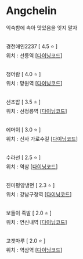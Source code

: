 # Angchelin
익숙함에 속아 맛있음을 잊지 말자
<br><br>

경천애인2237 [ 4.5 ⭐️ ]
<br>
위치 : 선릉역
[[다이닝코드](https://www.diningcode.com/profile.php?rid=TIAjPermLmuO)]
<br><br>

청어람 [ 4.0 ⭐️ ]
<br>
위치 : 망원역
[[다이닝코드](https://www.diningcode.com/profile.php?rid=hI8HuREl1vU7)]
<br><br>

선초밥 [ 3.5 ⭐️ ]
<br>
위치 : 선정릉역
[[다이닝코드](https://www.diningcode.com/profile.php?rid=zm6uyQrVw83x)]
<br><br>

에머이 [ 3.0 ⭐️ ]
<br>
위치 : 신사 가로수길
[[다이닝코드](https://www.diningcode.com/profile.php?rid=UwzXQhpEhe9I)]
<br><br>

수라선 [ 2.5 ⭐️ ]
<br>
위치 : 역삼
[[다이닝코드](https://www.diningcode.com/profile.php?rid=9eoZ8bywDKjJ)]
<br><br>

진미평양냉면 [ 2.3 ⭐️ ]
<br>
위치 : 강남구청역
[[다이닝코드](https://www.diningcode.com/profile.php?rid=VT9sxn0135MR)]
<br><br>

보들이 족발 [ 2.0 ⭐️ ]
<br>
위치 : 연신내역
[[다이닝코드](https://www.diningcode.com/profile.php?rid=dwvS1BAUzBBY)]
<br><br>

고갯마루 [ 2.0 ⭐️ ]
<br>
위치 : 역삼역
[[다이닝코드](https://www.diningcode.com/profile.php?rid=OeZF8URn5ZOF)]
<br><br>
